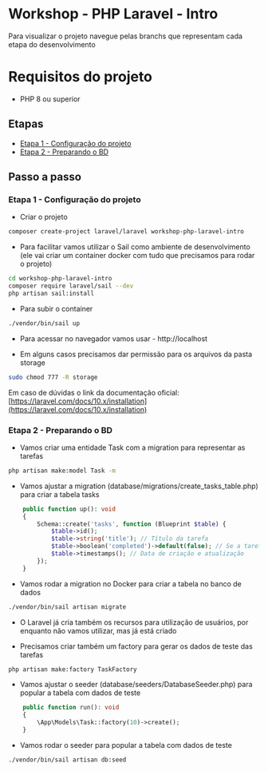 # Workshop - PHP Laravel - Intro
Para visualizar o projeto navegue pelas branchs que representam cada etapa do desenvolvimento

# Requisitos do projeto
- PHP 8 ou superior

## Etapas

- [Etapa 1 - Configuração do projeto](https://github.com/felipez3r0/workshop-php-laravel-intro/tree/etapa1-configuracao)
- [Etapa 2 - Preparando o BD](https://github.com/felipez3r0/workshop-php-laravel-intro/tree/etapa2-preparando-o-bd)

## Passo a passo

### Etapa 1 - Configuração do projeto

- Criar o projeto
```bash
composer create-project laravel/laravel workshop-php-laravel-intro
```

- Para facilitar vamos utilizar o Sail como ambiente de desenvolvimento (ele vai criar um container docker com tudo que precisamos para rodar o projeto)
```bash
cd workshop-php-laravel-intro
composer require laravel/sail --dev
php artisan sail:install
```

- Para subir o container
```bash
./vendor/bin/sail up
```

- Para acessar no navegador vamos usar - http://localhost

- Em alguns casos precisamos dar permissão para os arquivos da pasta storage
```bash
sudo chmod 777 -R storage
```

Em caso de dúvidas o link da documentação oficial: [https://laravel.com/docs/10.x/installation](https://laravel.com/docs/10.x/installation)

### Etapa 2 - Preparando o BD

- Vamos criar uma entidade Task com a migration para representar as tarefas
```bash
php artisan make:model Task -m
```

- Vamos ajustar a migration (database/migrations/create_tasks_table.php) para criar a tabela tasks
```php
    public function up(): void
    {
        Schema::create('tasks', function (Blueprint $table) {
            $table->id();
            $table->string('title'); // Título da tarefa
            $table->boolean('completed')->default(false); // Se a tarefa foi concluída
            $table->timestamps(); // Data de criação e atualização
        });
    }
```

- Vamos rodar a migration no Docker para criar a tabela no banco de dados
```bash
./vendor/bin/sail artisan migrate
```

- O Laravel já cria também os recursos para utilização de usuários, por enquanto não vamos utilizar, mas já está criado

- Precisamos criar também um factory para gerar os dados de teste das tarefas
```bash
php artisan make:factory TaskFactory
```

- Vamos ajustar o seeder (database/seeders/DatabaseSeeder.php) para popular a tabela com dados de teste
```php
    public function run(): void
    {
        \App\Models\Task::factory(10)->create();
    }
```

- Vamos rodar o seeder para popular a tabela com dados de teste
```bash
./vendor/bin/sail artisan db:seed
```
